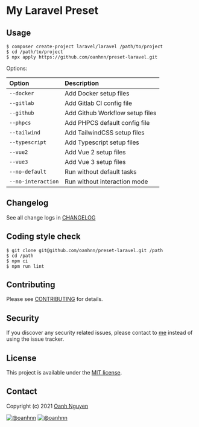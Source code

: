 # My Laravel Preset

## Usage

```shell
$ composer create-project laravel/laravel /path/to/project
$ cd /path/to/project
$ npx apply https://github.com/oanhnn/preset-laravel.git
```

Options:

| Option             | Description                          |
|:-------------------|:-------------------------------------|
| `--docker`         | Add Docker setup files               |
| `--gitlab`         | Add Gitlab CI config file            |
| `--github`         | Add Github Workflow setup files      |
| `--phpcs`          | Add PHPCS default config file        |
| `--tailwind`       | Add TailwindCSS setup files          |
| `--typescript`     | Add Typescript setup files           |
| `--vue2`           | Add Vue 2 setup files                |
| `--vue3`           | Add Vue 3 setup files                |
| `--no-default`     | Run without default tasks            |
| `--no-interaction` | Run without interaction mode         |

## Changelog

See all change logs in [CHANGELOG](CHANGELOG.md)

## Coding style check

```shell
$ git clone git@github.com/oanhnn/preset-laravel.git /path
$ cd /path
$ npm ci
$ npm run lint
```

## Contributing

Please see [CONTRIBUTING](.github/CONTRIBUTING.md) for details.

## Security

If you discover any security related issues, please contact to [me](#contact) instead of using the issue tracker.

## License

This project is available under the [MIT license](https://tldrlegal.com/license/mit-license).

## Contact

Copyright (c) 2021 [Oanh Nguyen](https://github.com/oanhnn)

[![@oanhnn](https://img.shields.io/badge/github-oanhnn-green.svg)](https://github.com/oanhnn) [![@oanhnn](https://img.shields.io/badge/twitter-oanhnn-blue.svg)](https://twitter.com/oanhnn)
